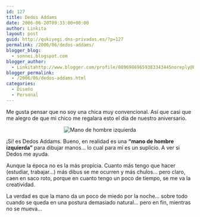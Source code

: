 ```yaml
---
id: 127
title: Dedos Addams
date: 2006-06-20T09:33:00+00:00
author: Linkita
layout: post
guid: http://qukiyegi.dns-privadas.es/?p=127
permalink: /2006/06/dedos-addams/
blogger_blog:
  - sonnei.blogspot.com
blogger_author:
  - Linkitahttp://www.blogger.com/profile/08969869659383343445noreply@blogger.com
blogger_permalink:
  - /2006/06/dedos-addams.html
categories:
  - Diseño
  - Personal
---
```

Me gusta pensar que no soy una chica muy convencional. Así que casi que me alegro de que mi chico me regalara esto el dia de nuestro aniversario.

<div style="text-align: center;">
  <img src="http://i7.photobucket.com/albums/y261/linkitab/cosa.jpg" alt="Mano de hombre izquierda" border="0" />
</div>

¡Sí! es Dedos Addams. Bueno, en realidad es una <span style="font-weight: bold;">&#8220;mano de hombre izquierda&#8221;</span> para dibujar manos&#8230; lo cual para mí es un suplicio. A ver si Dedos me ayuda.

Aunque la época no es la más propicia. Cuanto más tengo que hacer (estudiar, trabajar&#8230;) más dibus se me ocurren y más chulos&#8230; pero claro, caen en saco roto, porque en cuanto tengo un poco de tiempo, se me va la creatividad.

La verdad es que la mano da un poco de miedo por la noche&#8230; sobre todo cuando se queda en una postura demasiado natural&#8230; pero en fín, mientras no se mueva&#8230;